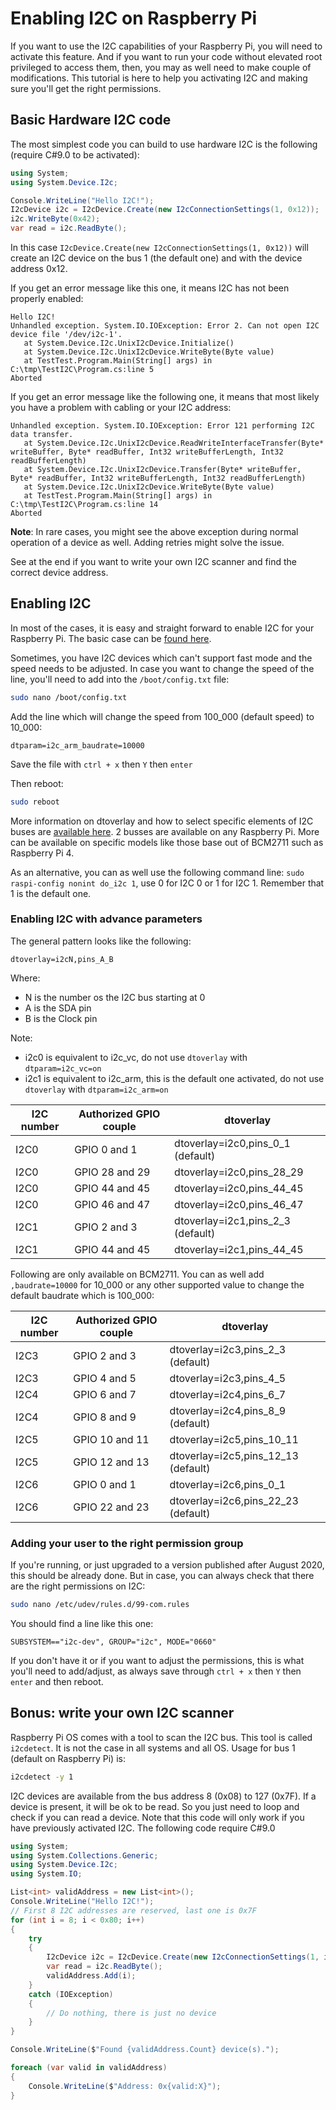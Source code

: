 # Enabling I2C on Raspberry Pi

If you want to use the I2C capabilities of your Raspberry Pi, you will need to activate this feature. And if you want to run your code without elevated root privileged to access them, then, you may as well need to make couple of modifications. This tutorial is here to help you activating I2C and making sure you'll get the right permissions.

## Basic Hardware I2C code

The most simplest code you can build to use hardware I2C is the following (require C#9.0 to be activated):

```csharp
using System;
using System.Device.I2c;

Console.WriteLine("Hello I2C!");
I2cDevice i2c = I2cDevice.Create(new I2cConnectionSettings(1, 0x12));
i2c.WriteByte(0x42);
var read = i2c.ReadByte();
```

In this case ```I2cDevice.Create(new I2cConnectionSettings(1, 0x12))``` will create an I2C device on the bus 1 (the default one) and with the device address 0x12.

If you get an error message like this one, it means I2C has not been properly enabled:

```text
Hello I2C!
Unhandled exception. System.IO.IOException: Error 2. Can not open I2C device file '/dev/i2c-1'.
   at System.Device.I2c.UnixI2cDevice.Initialize()
   at System.Device.I2c.UnixI2cDevice.WriteByte(Byte value)
   at TestTest.Program.Main(String[] args) in C:\tmp\TestI2C\Program.cs:line 5
Aborted
```

If you get an error message like the following one, it means that most likely you have a problem with cabling or your I2C address:

```text
Unhandled exception. System.IO.IOException: Error 121 performing I2C data transfer.
   at System.Device.I2c.UnixI2cDevice.ReadWriteInterfaceTransfer(Byte* writeBuffer, Byte* readBuffer, Int32 writeBufferLength, Int32 readBufferLength)
   at System.Device.I2c.UnixI2cDevice.Transfer(Byte* writeBuffer, Byte* readBuffer, Int32 writeBufferLength, Int32 readBufferLength)
   at System.Device.I2c.UnixI2cDevice.WriteByte(Byte value)
   at TestTest.Program.Main(String[] args) in C:\tmp\TestI2C\Program.cs:line 14
Aborted
```

**Note**: In rare cases, you might see the above exception during normal operation of a device as well. Adding retries might solve the issue.

See at the end if you want to write your own I2C scanner and find the correct device address.

## Enabling I2C

In most of the cases, it is easy and straight forward to enable I2C for your Raspberry Pi. The basic case can be [found here](https://www.raspberrypi-spy.co.uk/2014/11/enabling-the-i2c-interface-on-the-raspberry-pi/).

Sometimes, you have I2C devices which can't support fast mode and the speed needs to be adjusted. In case you want to change the speed of the line, you'll need to add into the `/boot/config.txt` file:

```bash
sudo nano /boot/config.txt
```

Add the line which will change the speed from 100_000 (default speed) to 10_000:

```text
dtparam=i2c_arm_baudrate=10000
```

Save the file with `ctrl + x` then `Y` then `enter`

Then reboot:

```bash
sudo reboot
```

More information on dtoverlay and how to select specific elements of I2C buses are [available here](https://github.com/raspberrypi/firmware/blob/bff705fffe59ad3eea33999beb29c3f26408de40/boot/overlays/README#L1387). 2 busses are available on any Raspberry Pi. More can be available on specific models like those base out of BCM2711 such as Raspberry Pi 4.

As an alternative, you can as well use the following command line: `sudo raspi-config nonint do_i2c 1`, use 0 for I2C 0 or 1 for I2C 1. Remember that 1 is the default one.

### Enabling I2C with advance parameters

The general pattern looks like the following:

```text
dtoverlay=i2cN,pins_A_B
```

Where:

- N is the number os the I2C bus starting at 0
- A is the SDA pin
- B is the Clock pin

Note:

- i2c0 is equivalent to i2c_vc, do not use `dtoverlay` with `dtparam=i2c_vc=on`
- i2c1 is equivalent to i2c_arm, this is the default one activated, do not use `dtoverlay` with `dtparam=i2c_arm=on`

| I2C number | Authorized GPIO couple | dtoverlay |
| --- | --- | --- |
| I2C0 | GPIO 0 and 1 | dtoverlay=i2c0,pins_0_1 (default) |
| I2C0 | GPIO 28 and 29 | dtoverlay=i2c0,pins_28_29 |
| I2C0 | GPIO 44 and 45 | dtoverlay=i2c0,pins_44_45 |
| I2C0 | GPIO 46 and 47 | dtoverlay=i2c0,pins_46_47 |
| I2C1 | GPIO 2 and 3 | dtoverlay=i2c1,pins_2_3 (default) |
| I2C1 | GPIO 44 and 45 | dtoverlay=i2c1,pins_44_45 |

Following are only available on BCM2711. You can as well add `,baudrate=10000` for 10_000 or any other supported value to change the default baudrate which is 100_000:

| I2C number | Authorized GPIO couple | dtoverlay |
| --- | --- | --- |
| I2C3 | GPIO 2 and 3 | dtoverlay=i2c3,pins_2_3 (default) |
| I2C3 | GPIO 4 and 5 | dtoverlay=i2c3,pins_4_5 |
| I2C4 | GPIO 6 and 7 | dtoverlay=i2c4,pins_6_7 |
| I2C4 | GPIO 8 and 9 | dtoverlay=i2c4,pins_8_9 (default) |
| I2C5 | GPIO 10 and 11 | dtoverlay=i2c5,pins_10_11 |
| I2C5 | GPIO 12 and 13 | dtoverlay=i2c5,pins_12_13 (default) |
| I2C6 | GPIO 0 and 1 | dtoverlay=i2c6,pins_0_1 |
| I2C6 | GPIO 22 and 23 | dtoverlay=i2c6,pins_22_23 (default) |

### Adding your user to the right permission group

If you're running, or just upgraded to a version published after August 2020, this should be already done. 
But in case, you can always check that there are the right permissions on I2C:

```bash
sudo nano /etc/udev/rules.d/99-com.rules
```

You should find a line like this one:

```text
SUBSYSTEM=="i2c-dev", GROUP="i2c", MODE="0660"
```

If you don't have it or if you want to adjust the permissions, this is what you'll need to add/adjust, as always save through `ctrl + x` then `Y` then `enter` and then reboot.

## Bonus: write your own I2C scanner

Raspberry Pi OS comes with a tool to scan the I2C bus. This tool is called `i2cdetect`. It is not the case in all systems and all OS. Usage for bus 1 (default on Raspberry Pi) is:

```bash
i2cdetect -y 1
```

I2C devices are available from the bus address 8 (0x08) to 127 (0x7F). If a device is present, it will be ok to be read. So you just need to loop and check if you can read a device. Note that this code will only work if you have previously activated I2C. The following code require C#9.0

```csharp
using System;
using System.Collections.Generic;
using System.Device.I2c;
using System.IO;

List<int> validAddress = new List<int>();
Console.WriteLine("Hello I2C!");
// First 8 I2C addresses are reserved, last one is 0x7F
for (int i = 8; i < 0x80; i++)
{
    try
    {
        I2cDevice i2c = I2cDevice.Create(new I2cConnectionSettings(1, i));
        var read = i2c.ReadByte();
        validAddress.Add(i);
    }
    catch (IOException)
    {
        // Do nothing, there is just no device
    }
}

Console.WriteLine($"Found {validAddress.Count} device(s).");

foreach (var valid in validAddress)
{
    Console.WriteLine($"Address: 0x{valid:X}");
}
```
